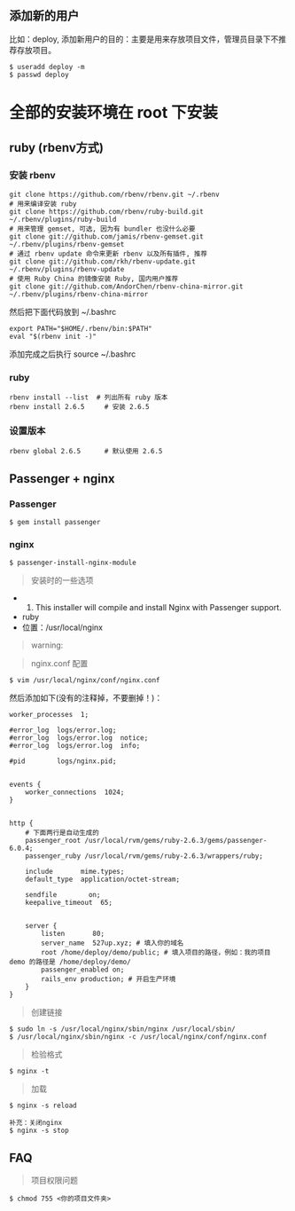 ## 添加新的用户
比如：deploy, 添加新用户的目的：主要是用来存放项目文件，管理员目录下不推荐存放项目。
```
$ useradd deploy -m
$ passwd deploy
```

# 全部的安装环境在 root 下安装
## ruby (rbenv方式)
### 安装 rbenv
```
git clone https://github.com/rbenv/rbenv.git ~/.rbenv
# 用来编译安装 ruby
git clone https://github.com/rbenv/ruby-build.git ~/.rbenv/plugins/ruby-build
# 用来管理 gemset, 可选, 因为有 bundler 也没什么必要
git clone git://github.com/jamis/rbenv-gemset.git  ~/.rbenv/plugins/rbenv-gemset
# 通过 rbenv update 命令来更新 rbenv 以及所有插件, 推荐
git clone git://github.com/rkh/rbenv-update.git ~/.rbenv/plugins/rbenv-update
# 使用 Ruby China 的镜像安装 Ruby, 国内用户推荐
git clone git://github.com/AndorChen/rbenv-china-mirror.git ~/.rbenv/plugins/rbenv-china-mirror
```
然后把下面代码放到 ~/.bashrc
```
export PATH="$HOME/.rbenv/bin:$PATH"
eval "$(rbenv init -)"
```
添加完成之后执行 source ~/.bashrc
### ruby
```
rbenv install --list  # 列出所有 ruby 版本
rbenv install 2.6.5     # 安装 2.6.5
```

### 设置版本
```
rbenv global 2.6.5      # 默认使用 2.6.5
```

## Passenger + nginx
### Passenger
```
$ gem install passenger
```
### nginx
```
$ passenger-install-nginx-module
```
> 安装时的一些选项

- 1. This installer will compile and install Nginx with Passenger support.
- ruby
- 位置：/usr/local/nginx

> warning:

> nginx.conf 配置
```
$ vim /usr/local/nginx/conf/nginx.conf 
```
然后添加如下(没有的注释掉，不要删掉！)：
```
worker_processes  1;

#error_log  logs/error.log;
#error_log  logs/error.log  notice;
#error_log  logs/error.log  info;

#pid        logs/nginx.pid;


events {
    worker_connections  1024;
}


http {
    # 下面两行是自动生成的
    passenger_root /usr/local/rvm/gems/ruby-2.6.3/gems/passenger-6.0.4;
    passenger_ruby /usr/local/rvm/gems/ruby-2.6.3/wrappers/ruby;

    include       mime.types;
    default_type  application/octet-stream;

    sendfile        on;
    keepalive_timeout  65;


    server {
        listen       80;
        server_name  527up.xyz; # 填入你的域名
        root /home/deploy/demo/public; # 填入项目的路径，例如：我的项目 demo 的路径是 /home/deploy/demo/
        passenger_enabled on;
        rails_env production; # 开启生产环境
    }
}
```
> 创建链接
```
$ sudo ln -s /usr/local/nginx/sbin/nginx /usr/local/sbin/
$ /usr/local/nginx/sbin/nginx -c /usr/local/nginx/conf/nginx.conf
```
> 检验格式 
```
$ nginx -t 
```
> 加载
```
$ nginx -s reload

补充：关闭nginx 
$ nginx -s stop
```

## FAQ
> 项目权限问题
```
$ chmod 755 <你的项目文件夹>
```
